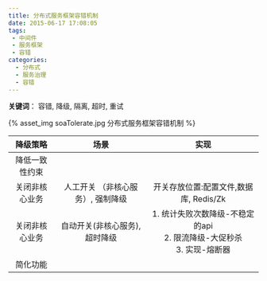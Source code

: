 ```yaml
---
title: 分布式服务框架容错机制
date: 2015-06-17 17:08:05
tags:
 - 中间件
 - 服务框架 
 - 容错
categories:
  - 分布式 
  - 服务治理
  - 容错  
---
```


<p></p>
<!-- more -->

**关键词**： 容错, 降级, 隔离, 超时, 重试

{% asset_img  soaTolerate.jpg  分布式服务框架容错机制 %}

**降级策略**   | 场景 |实现
:-:|:-:|:-:
降低一致性约束|  |
关闭非核心业务| 人工开关 （非核心服务）, 强制降级 | 开关存放位置:配置文件,数据库, Redis/Zk
关闭非核心业务| 自动开关(非核心服务), 超时降级 | 1. 统计失败次数降级-不稳定的api<br> 2. 限流降级-大促秒杀<br> 3. 实现-熔断器
简化功能| |



	
	

	
	
		
		
		
